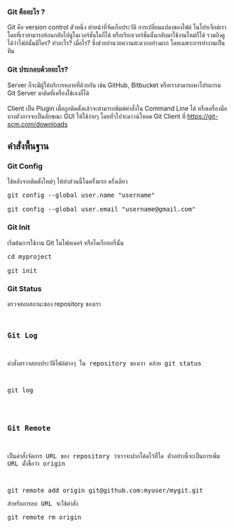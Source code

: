 ### Git คืออะไร ?

Git คือ version control ตัวหนึ่ง ทำหน้าที่จัดเก็บประวัติ การเปลี่ยนแปลงของไฟล์ ในโปรเจ็กต์เรา โดยที่เราสามารถย้อนกลับไปดูในเวอร์ชั่นใดก็ได้ หรือเรียกเวอร์ชั่นนั้นกลับมาใช้งานใหม่ก็ได้ รวมถึงดูได้ว่าไฟล์นั้นมีใคร? ทำอะไร? เมื่อไร? ซึ่งช่วยอำนวยความสะดวกอย่างมาก โดยเฉพาะการทำงานเป็นทีม

### Git ประกอบด้วยอะไร?
Server ก็จะมีผู้ให้บริการหลายที่ด้วยกัน เช่น GitHub, Bitbucket หรือเราสามารถหาโปรแกรม Git Server มาติดที่เครื่องใช้เองก็ได้
<br><br>
Client เป็น Plugin เมื่อถูกติดตั้งแล้วจะสามารถพิมพ์คำสั่งใน Command Line ได้ หรือเครื่องมือบางตัวอาจจะเป็นลักษณะ GUI ให้ใช้ง่ายๆ โดยทั่วไปจะดาวน์โหลด Git Client ที่ https://git-scm.com/downloads

## คำสั่งพื้นฐาน

### Git Config
ใช้หลังจากติดตั้งใหม่ๆ ให้ทำส่วนนี้ในครั้งแรก ครั้งเดียว
<pre>
git config --global user.name "username"<br>
git config --global user.email "username@gmail.com"
</pre>

### Git Init
เริ่มต้นการใช้งาน Git ในโฟลเดอร์ หรือไดเร็กทอรี่นั้น
<pre>
cd myproject<br>
git init
</pre>

### Git Status
ตรวจสอบสถานะของ repository ของเรา
<pre
git status
</pre>

### Git Log
คำสั่งตรวจสอบประวัติไฟล์ต่างๆ ใน repository ของเรา คล้าย git status
<pre>
git log
</pre>

### Git Remote
เป็นคำสั่งจัดการ URL ของ repository ว่าเราจะฝากโค้ดไว้ที่ใด ตัวอย่างนี้จะเป็นการเพิ่ม URL ตั้งชื่อว่า origin
<pre>
git remote add origin git@github.com:myuser/mygit.git
<pre>
สำหรับการลบ URL จะใช้คำสั่ง
<pre>
git remote rm origin
</pre>
